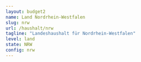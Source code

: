 ```yaml
---
layout: budget2
name: Land Nordrhein-Westfalen
slug: nrw
url: /haushalt/nrw
tagline: "Landeshaushalt für Nordrhein-Westfalen"
level: land
state: NRW
config: nrw
---
```



